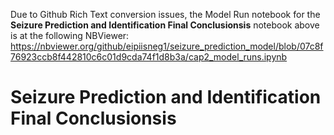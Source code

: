 Due to Github Rich Text conversion issues, the Model Run notebook for the **Seizure Prediction and Identification Final Conclusionsis** notebook above is at the following NBViewer: 
https://nbviewer.org/github/eipiisneg1/seizure_prediction_model/blob/07c8f76923ccb8f442810c6c01d9cda74f1d8b3a/cap2_model_runs.ipynb

# **Seizure Prediction and Identification Final Conclusionsis**
